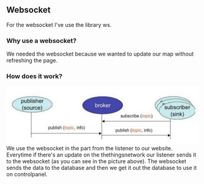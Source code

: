 ## **Websocket**
For the websocket I've use the library ws.
### **Why use a websocket?**
We needed the websocket because we wanted to update our map without refreshing the page.
### **How does it work?**
![](/assets/dist2.png)
We use the websocket in the part from the listener to our website.
Everytime if there's an update on the thethingsnetwork our listener sends it to the websocket (as you can see in the picture above).
The websocket sends the data to the database and then we get it out the database to use it on controlpanel.



